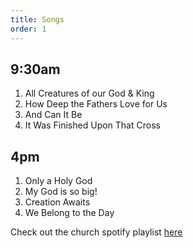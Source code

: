 ```yaml
---
title: Songs
order: 1
---
```


## 9:30am 
1. All Creatures of our God & King
2. How Deep the Fathers Love for Us
3.  And Can It Be
4. It Was Finished Upon That Cross

## 4pm 
1. Only a Holy God 
2. My God is so big!
3. Creation Awaits 
4. We Belong to the Day 

Check out the church spotify playlist [here](https://open.spotify.com/playlist/3gh0ZKXkJBDbNEnZqJJDXj?si=0908aa3f87544643)
